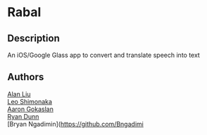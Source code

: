 Rabal
=======

## Description
An iOS/Google Glass app to convert and translate speech into text 

## Authors

[Alan Liu](https://github.com/AlanLiu96)<br>
[Leo Shimonaka](https://github.com/LeoShimonaka)<br>
[Aaron Gokaslan](https://github.com/Skylion007)<br>
[Ryan Dunn](https://github.com/TheLiveDunn)<br>
[Bryan Ngadimin](https://github.com/Bngadimi<br>

